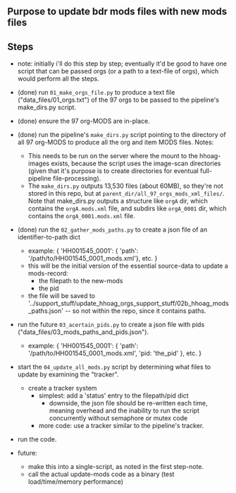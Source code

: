 ## Purpose to update bdr mods files with new mods files

## Steps

- note: initially i'll do this step by step; eventually it'd be good to have one script that can be passed orgs (or a path to a text-file of orgs), which would perform all the steps.

- (done) run `01_make_orgs_file.py` to produce a text file ("data_files/01_orgs.txt") of the 97 orgs to be passed to the pipeline's make_dirs.py script.

- (done) ensure the 97 org-MODS are in-place.

- (done) run the pipeline's `make_dirs.py` script pointing to the directory of all 97 org-MODS to produce all the org and item MODS files. Notes:
    - This needs to be run on the server where the mount to the hhoag-images exists, because the script uses the image-scan directories (given that it's purpose is to create directories for eventual full-pipeline file-processing).
    - The `make_dirs.py` outputs 13,530 files (about 60MB), so they're not stored in this repo, but at `parent_dir/all_97_orgs_mods_xml_files/`. Note that make_dirs.py outputs a structure like `orgA` dir, which contains the `orgA.mods.xml` file, and subdirs like `orgA_0001` dir, which contains the `orgA_0001.mods.xml` file.

- (done) run the `02_gather_mods_paths.py` to create a json file of an identifier-to-path dict
    - example: {
        'HH001545_0001': { 'path': '/path/to/HH001545_0001_mods.xml'},
        etc.
        }
    - this will be the initial version of the essential source-data to update a mods-record:
        - the filepath to the new-mods
        - the pid
    - the file will be saved to '../support_stuff/update_hhoag_orgs_support_stuff/02b_hhoag_mods_paths.json' -- so not within the repo, since it contains paths.

- run the future `03_acertain_pids.py` to create a json file with pids ("data_files/03_mods_paths_and_pids.json").
    - example: {
        'HH001545_0001': { 'path': '/path/to/HH001545_0001_mods.xml', 'pid: 'the_pid' },
        etc.
        }

- start the `04_update_all_mods.py` script by determining what files to update by examining the "tracker".
    - create a tracker system
        - simplest: add a 'status' entry to the filepath/pid dict
            - downside, the json file should be re-written each time, meaning overhead and the inability to run the script concurrently without semaphore or mutex code
        - more code: use a tracker similar to the pipeline's tracker.

- run the code.

- future:
    - make this into a single-script, as noted in the first step-note.
    - call the actual update-mods code as a binary (test load/time/memory performance)
